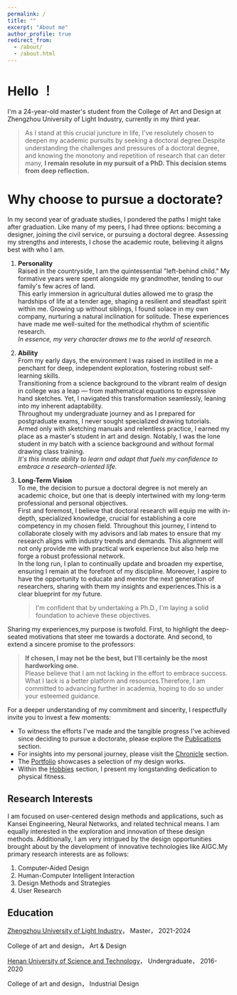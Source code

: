 ```yaml
---
permalink: /
title: ""
excerpt: "About me"
author_profile: true
redirect_from: 
  - /about/
  - /about.html
---
```


# Hello ！ 
I'm a 24-year-old master's student from the College of Art and Design at Zhengzhou University of Light Industry, currently in my third year.   
> As I stand at this crucial juncture in life, I've resolutely chosen to deepen my academic pursuits by seeking a doctoral degree.Despite understanding the challenges and pressures of a doctoral degree, and knowing the monotony and repetition of research that can deter many, **I remain resolute in my pursuit of a PhD. This decision stems from deep reflection.**

Why choose to pursue a doctorate?
======
In my second year of graduate studies, I pondered the paths I might take after graduation. Like many of my peers, I had three options: becoming a designer, joining the civil service, or pursuing a doctoral degree. Assessing my strengths and interests, I chose the academic route, believing it aligns best with who I am.

1. **Personality**  
   Raised in the countryside, I am the quintessential "left-behind child." My formative years were spent alongside my grandmother, tending to our family's few acres of land.  
   This early immersion in agricultural duties allowed me to grasp the hardships of life at a tender age, shaping a resilient and steadfast spirit within me. Growing up without siblings, I found solace in my own company, nurturing a natural inclination for solitude. These experiences have made me well-suited for the methodical rhythm of scientific research.  
   *In essence, my very character draws me to the world of research.*

2. **Ability**  
   From my early days, the environment I was raised in instilled in me a penchant for deep, independent exploration, fostering robust self-learning skills.  
   Transitioning from a science background to the vibrant realm of design in college was a leap — from mathematical equations to expressive hand sketches. Yet, I navigated this transformation seamlessly, leaning into my inherent adaptability.  
   Throughout my undergraduate journey and as I prepared for postgraduate exams, I never sought specialized drawing tutorials. Armed only with sketching manuals and relentless practice, I earned my place as a master's student in art and design. Notably, I was the lone student in my batch with a science background and without formal drawing class training.  
   *It's this innate ability to learn and adapt that fuels my confidence to embrace a research-oriented life.*

4. **Long-Term Vision**  
   To me, the decision to pursue a doctoral degree is not merely an academic choice, but one that is deeply intertwined with my long-term professional and personal objectives.  
   First and foremost, I believe that doctoral research will equip me with in-depth, specialized knowledge, crucial for establishing a core competency in my chosen field. Throughout this journey, I intend to collaborate closely with my advisors and lab mates to ensure that my research aligns with industry trends and demands. This alignment will not only provide me with practical work experience but also help me forge a robust professional network.  
   In the long run, I plan to continually update and broaden my expertise, ensuring I remain at the forefront of my discipline. Moreover, I aspire to have the opportunity to educate and mentor the next generation of researchers, sharing with them my insights and experiences.This is a clear blueprint for my future.  
   > I'm confident that by undertaking a Ph.D., I'm laying a solid foundation to achieve these objectives.

Sharing my experiences,my purpose is twofold. First, to highlight the deep-seated motivations that steer me towards a doctorate. And second, to extend a sincere promise to the professors:

> **If chosen, I may not be the best, but I'll certainly be the most hardworking one.**  
> Please believe that I am not lacking in the effort to embrace success. What I lack is a better platform and resources.Therefore, I am committed to advancing further in academia, hoping to do so under your esteemed guidance.


For a deeper understanding of my commitment and sincerity, I respectfully invite you to invest a few moments:

- To witness the efforts I've made and the tangible progress I've achieved since deciding to pursue a doctorate, please explore the [Publications](https://yumengha.github.io/yumhao.github.io//publications/) section.  
- For insights into my personal journey, please visit the [Chronicle](https://yumengha.github.io/yumhao.github.io//chronicle/) section.
- The [Portfolio](https://yumengha.github.io/yumhao.github.io//portfolio/) showcases a selection of my design works.
- Within the [Hobbies](https://yumengha.github.io/yumhao.github.io//hobbies/) section, I present my longstanding dedication to physical fitness.

Research Interests
------
I am focused on user-centered design methods and applications, such as Kansei Engineering, Neural Networks, and related technical means. I am equally interested in the exploration and innovation of these design methods. Additionally, I am very intrigued by the design opportunities brought about by the development of innovative technologies like AIGC.My primary research interests are as follows:

1. Computer-Aided Design
2. Human-Computer Intelligent Interaction
3. Design Methods and Strategies
4. User Research

Education
------
[Zhengzhou University of Light Industry](https://www.zzuli.edu.cn/)，  Master，  2021-2024

College of art and design，  Art & Design

[Henan University of Science and Technology](https://www.haust.edu.cn/)， Undergraduate， 2016-2020

College of art and design，  Industrial Design
